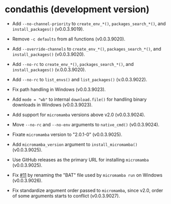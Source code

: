 # condathis (development version)

* Add `--no-channel-priority` to `create_env_*()`, `packages_search_*()`, and `install_packages()` (v0.0.3.9019).

* Remove `-c defaults` from all functions (v0.0.3.9020).
* Add `--override-channels` to `create_env_*()`, `packages_search_*()`, and `install_packages()` (v0.0.3.9020).
* Add `--no-rc` to `create_env_*()`, `packages_search_*()`, and `install_packages()` (v.0.0.3.9020).

* Add `--no-rc` to `list_envs()` and `list_packages()` (v.0.0.3.9022).

* Fix path handling in Windows (v0.0.3.9023).
*  Add `mode = "wb"` to internal `download.file()` for handling binary downloads in Windows (v0.0.3.9023).

* Add support for `micromamba` versions above v2.0 (v0.0.3.9024).
* Move `--no-rc` and `--no-env` arguments to `native_cmd()` (v0.0.3.9024).

* Fixate `micromamba` version to "2.0.1-0" (v0.0.3.9025).
* Add `micromamba_version` argument to `install_micromamba()` (v0.0.3.9025).
* Use GitHub releases as the primary URL for installing `micromamba` (v0.0.3.9025).

* Fix [#11](https://github.com/luciorq/condathis/issues/11) by renaming the "BAT" file used by `micromamba run` on Windows (v0.0.3.9026).

* Fix standardize argument order passed to `micromamba`, since v2.0, order of some arguments starts to conflict (v0.0.3.9027).
